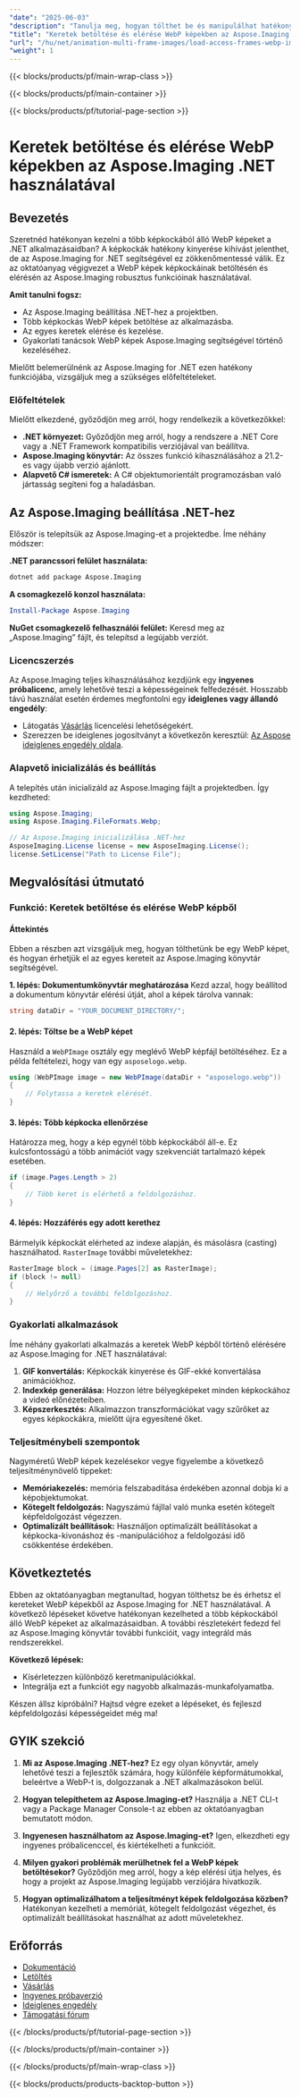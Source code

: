```yaml
---
"date": "2025-06-03"
"description": "Tanulja meg, hogyan tölthet be és manipulálhat hatékonyan kereteket több képkockás WebP képekből az Aspose.Imaging for .NET használatával. Ez az útmutató lépésről lépésre bemutatja az utasításokat és a legjobb gyakorlatokat."
"title": "Keretek betöltése és elérése WebP képekben az Aspose.Imaging .NET használatával"
"url": "/hu/net/animation-multi-frame-images/load-access-frames-webp-images-aspose-imaging-net/"
"weight": 1
---
```


{{< blocks/products/pf/main-wrap-class >}}

{{< blocks/products/pf/main-container >}}

{{< blocks/products/pf/tutorial-page-section >}}
# Keretek betöltése és elérése WebP képekben az Aspose.Imaging .NET használatával

## Bevezetés

Szeretnéd hatékonyan kezelni a több képkockából álló WebP képeket a .NET alkalmazásaidban? A képkockák hatékony kinyerése kihívást jelenthet, de az Aspose.Imaging for .NET segítségével ez zökkenőmentessé válik. Ez az oktatóanyag végigvezet a WebP képek képkockáinak betöltésén és elérésén az Aspose.Imaging robusztus funkcióinak használatával.

**Amit tanulni fogsz:**
- Az Aspose.Imaging beállítása .NET-hez a projektben.
- Több képkockás WebP képek betöltése az alkalmazásba.
- Az egyes keretek elérése és kezelése.
- Gyakorlati tanácsok WebP képek Aspose.Imaging segítségével történő kezeléséhez.

Mielőtt belemerülnénk az Aspose.Imaging for .NET ezen hatékony funkciójába, vizsgáljuk meg a szükséges előfeltételeket.

### Előfeltételek

Mielőtt elkezdené, győződjön meg arról, hogy rendelkezik a következőkkel:
- **.NET környezet:** Győződjön meg arról, hogy a rendszere a .NET Core vagy a .NET Framework kompatibilis verziójával van beállítva.
- **Aspose.Imaging könyvtár:** Az összes funkció kihasználásához a 21.2-es vagy újabb verzió ajánlott.
- **Alapvető C# ismeretek:** A C# objektumorientált programozásban való jártasság segíteni fog a haladásban.

## Az Aspose.Imaging beállítása .NET-hez

Először is telepítsük az Aspose.Imaging-et a projektedbe. Íme néhány módszer:

**.NET parancssori felület használata:**
```bash
dotnet add package Aspose.Imaging
```

**A csomagkezelő konzol használata:**
```powershell
Install-Package Aspose.Imaging
```

**NuGet csomagkezelő felhasználói felület:**
Keresd meg az „Aspose.Imaging” fájlt, és telepítsd a legújabb verziót.

### Licencszerzés

Az Aspose.Imaging teljes kihasználásához kezdjünk egy **ingyenes próbalicenc**, amely lehetővé teszi a képességeinek felfedezését. Hosszabb távú használat esetén érdemes megfontolni egy **ideiglenes vagy állandó engedély**:
- Látogatás [Vásárlás](https://purchase.aspose.com/buy) licencelési lehetőségekért.
- Szerezzen be ideiglenes jogosítványt a következőn keresztül: [Az Aspose ideiglenes engedély oldala](https://purchase.aspose.com/temporary-license/).

### Alapvető inicializálás és beállítás

A telepítés után inicializáld az Aspose.Imaging fájlt a projektedben. Így kezdheted:

```csharp
using Aspose.Imaging;
using Aspose.Imaging.FileFormats.Webp;

// Az Aspose.Imaging inicializálása .NET-hez
AsposeImaging.License license = new AsposeImaging.License();
license.SetLicense("Path to License File");
```

## Megvalósítási útmutató

### Funkció: Keretek betöltése és elérése WebP képből

#### Áttekintés

Ebben a részben azt vizsgáljuk meg, hogyan tölthetünk be egy WebP képet, és hogyan érhetjük el az egyes kereteit az Aspose.Imaging könyvtár segítségével.

**1. lépés: Dokumentumkönyvtár meghatározása**
Kezd azzal, hogy beállítod a dokumentum könyvtár elérési útját, ahol a képek tárolva vannak:

```csharp
string dataDir = "YOUR_DOCUMENT_DIRECTORY/";
```

#### 2. lépés: Töltse be a WebP képet
Használd a `WebPImage` osztály egy meglévő WebP képfájl betöltéséhez. Ez a példa feltételezi, hogy van egy `asposelogo.webp`.

```csharp
using (WebPImage image = new WebPImage(dataDir + "asposelogo.webp"))
{
    // Folytassa a keretek elérését.
}
```

#### 3. lépés: Több képkocka ellenőrzése
Határozza meg, hogy a kép egynél több képkockából áll-e. Ez kulcsfontosságú a több animációt vagy szekvenciát tartalmazó képek esetében.

```csharp
if (image.Pages.Length > 2)
{
    // Több keret is elérhető a feldolgozáshoz.
}
```

#### 4. lépés: Hozzáférés egy adott kerethez
Bármelyik képkockát elérheted az indexe alapján, és másolásra (casting) használhatod. `RasterImage` további műveletekhez:

```csharp
RasterImage block = (image.Pages[2] as RasterImage);
if (block != null)
{
    // Helyőrző a további feldolgozáshoz.
}
```

### Gyakorlati alkalmazások

Íme néhány gyakorlati alkalmazás a keretek WebP képből történő elérésére az Aspose.Imaging for .NET használatával:
1. **GIF konvertálás:** Képkockák kinyerése és GIF-ekké konvertálása animációkhoz.
2. **Indexkép generálása:** Hozzon létre bélyegképeket minden képkockához a videó előnézeteiben.
3. **Képszerkesztés:** Alkalmazzon transzformációkat vagy szűrőket az egyes képkockákra, mielőtt újra egyesítené őket.

### Teljesítménybeli szempontok

Nagyméretű WebP képek kezelésekor vegye figyelembe a következő teljesítménynövelő tippeket:
- **Memóriakezelés:** memória felszabadítása érdekében azonnal dobja ki a képobjektumokat.
- **Kötegelt feldolgozás:** Nagyszámú fájllal való munka esetén kötegelt képfeldolgozást végezzen.
- **Optimalizált beállítások:** Használjon optimalizált beállításokat a képkocka-kivonáshoz és -manipulációhoz a feldolgozási idő csökkentése érdekében.

## Következtetés

Ebben az oktatóanyagban megtanultad, hogyan tölthetsz be és érhetsz el kereteket WebP képekből az Aspose.Imaging for .NET használatával. A következő lépéseket követve hatékonyan kezelheted a több képkockából álló WebP képeket az alkalmazásaidban. A további részletekért fedezd fel az Aspose.Imaging könyvtár további funkcióit, vagy integráld más rendszerekkel.

**Következő lépések:**
- Kísérletezzen különböző keretmanipulációkkal.
- Integrálja ezt a funkciót egy nagyobb alkalmazás-munkafolyamatba.

Készen állsz kipróbálni? Hajtsd végre ezeket a lépéseket, és fejleszd képfeldolgozási képességeidet még ma!

## GYIK szekció

1. **Mi az Aspose.Imaging .NET-hez?** 
   Ez egy olyan könyvtár, amely lehetővé teszi a fejlesztők számára, hogy különféle képformátumokkal, beleértve a WebP-t is, dolgozzanak a .NET alkalmazásokon belül.

2. **Hogyan telepíthetem az Aspose.Imaging-et?**
   Használja a .NET CLI-t vagy a Package Manager Console-t az ebben az oktatóanyagban bemutatott módon.

3. **Ingyenesen használhatom az Aspose.Imaging-et?**
   Igen, elkezdheti egy ingyenes próbalicenccel, és kiértékelheti a funkcióit.

4. **Milyen gyakori problémák merülhetnek fel a WebP képek betöltésekor?**
   Győződjön meg arról, hogy a kép elérési útja helyes, és hogy a projekt az Aspose.Imaging legújabb verziójára hivatkozik.

5. **Hogyan optimalizálhatom a teljesítményt képek feldolgozása közben?**
   Hatékonyan kezelheti a memóriát, kötegelt feldolgozást végezhet, és optimalizált beállításokat használhat az adott műveletekhez.

## Erőforrás
- [Dokumentáció](https://reference.aspose.com/imaging/net/)
- [Letöltés](https://releases.aspose.com/imaging/net/)
- [Vásárlás](https://purchase.aspose.com/buy)
- [Ingyenes próbaverzió](https://releases.aspose.com/imaging/net/)
- [Ideiglenes engedély](https://purchase.aspose.com/temporary-license/)
- [Támogatási fórum](https://forum.aspose.com/c/imaging/10)

{{< /blocks/products/pf/tutorial-page-section >}}

{{< /blocks/products/pf/main-container >}}

{{< /blocks/products/pf/main-wrap-class >}}

{{< blocks/products/products-backtop-button >}}